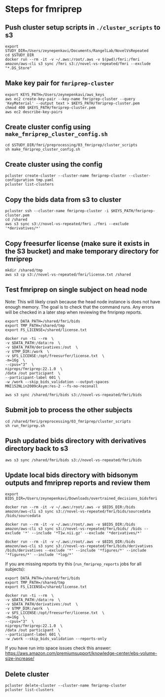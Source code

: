 # Steps for fmriprep

## Push cluster setup scripts in `./cluster_scripts` to s3

```
export STUDY_DIR=/Users/zeynepenkavi/Documents/RangelLab/NovelVsRepeated
cd $STUDY_DIR
docker run --rm -it -v ~/.aws:/root/.aws -v $(pwd)/fmri:/fmri amazon/aws-cli s3 sync /fmri s3://novel-vs-repeated/fmri --exclude "*.DS_Store"
```

## Make key pair for `fmriprep-cluster`

```
export KEYS_PATH=/Users/zeynepenkavi/aws_keys
aws ec2 create-key-pair --key-name fmriprep-cluster --query 'KeyMaterial' --output text > $KEYS_PATH/fmriprep-cluster.pem
chmod 400 $KEYS_PATH/fmriprep-cluster.pem
aws ec2 describe-key-pairs
```

## Create cluster config using `make_fmriprep_cluster_config.sh`

```
cd $STUDY_DIR/fmri/preprocessing/03_fmriprep/cluster_scripts
sh make_fmriprep_cluster_config.sh
```

## Create cluster using the config

```
pcluster create-cluster --cluster-name fmriprep-cluster --cluster-configuration tmp.yaml
pcluster list-clusters
```

## Copy the bids data from s3 to cluster

```
pcluster ssh --cluster-name fmriprep-cluster -i $KEYS_PATH/fmriprep-cluster.pem
cd /shared
aws s3 sync s3://novel-vs-repeated/fmri ./fmri --exclude '*derivatives/*'
```

## Copy freesurfer license (make sure it exists in the S3 bucket) and make temporary directory for fmriprep

```
mkdir /shared/tmp
aws s3 cp s3://novel-vs-repeated/fmri/license.txt /shared
```

## Test fmriprep on single subject on head node

Note: This will likely crash because the head node instance is does not have enough memory. The goal is to check that the command runs. Any errors will be checked in a later step when reviewing the fmriprep reports.

```
export DATA_PATH=/shared/fmri/bids
export TMP_PATH=/shared/tmp
export FS_LICENSE=/shared/license.txt

docker run -ti --rm  \
-v $DATA_PATH:/data:ro  \
-v $DATA_PATH/derivatives:/out  \
-v $TMP_DIR:/work  \
-v $FS_LICENSE:/opt/freesurfer/license.txt  \
-m=16g  \
--cpus="3"  \
nipreps/fmriprep:22.1.0  \
/data /out participant  \
--participant-label 601 \
-w /work --skip_bids_validation --output-spaces MNI152NLin2009cAsym:res-2 --fs-no-reconall

aws s3 sync /shared/fmri/bids s3://novel-vs-repeated/fmri/bids
```

## Submit job to process the other subjects

```
cd /shared/fmri/preprocessing/03_fmriprep/cluster_scripts
sh run_fmriprep.sh
```

## Push updated bids directory with derivatives directory back to s3

```
aws s3 sync /shared/fmri/bids s3://novel-vs-repeated/fmri/bids
```

## Update local bids directory with bidsonym outputs and fmriprep reports and review them

```
export BIDS_DIR=/Users/zeynepenkavi/Downloads/overtrained_decisions_bidsfmri

docker run --rm -it -v ~/.aws:/root/.aws -v $BIDS_DIR:/bids amazon/aws-cli s3 sync s3://novel-vs-repeated/fmri/bids/sourcedata /bids/sourcedata

docker run --rm -it -v ~/.aws:/root/.aws -v $BIDS_DIR:/bids amazon/aws-cli s3 sync s3://novel-vs-repeated/fmri/bids/ /bids --exclude '*' --include '*T1w.nii.gz' --exclude '*derivatives/*'

docker run --rm -it -v ~/.aws:/root/.aws -v $BIDS_DIR:/bids amazon/aws-cli s3 sync s3://novel-vs-repeated/fmri/bids/derivatives /bids/derivatives --exclude '*' --include '*figures/*' --include '*figures/*' --include '*log/*'
```

If you are missing reports try this (`run_fmriprep_reports` jobs for all subjects):

```
export DATA_PATH=/shared/fmri/bids
export TMP_PATH=/shared/tmp
export FS_LICENSE=/shared/license.txt

docker run -ti --rm  \
-v $DATA_PATH:/data:ro  \
-v $DATA_PATH/derivatives:/out  \
-v $TMP_DIR:/work  \
-v $FS_LICENSE:/opt/freesurfer/license.txt  \
-m=16g  \
--cpus="3"  \
nipreps/fmriprep:22.1.0  \
/data /out participant  \
--participant-label 601 \
-w /work --skip_bids_validation --reports-only
```

If you have run into space issues check this answer: https://aws.amazon.com/premiumsupport/knowledge-center/ebs-volume-size-increase/

## Delete cluster

```
pcluster delete-cluster --cluster-name fmriprep-cluster
pcluster list-clusters
```
